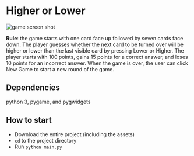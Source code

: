 # Higher or Lower

![game screen shot](assets/images/gameplay.gif)

**Rule**: the game starts with one card face up followed by seven cards face down. The player guesses whether the next card to be turned over will be higher or lower than the last visible card by pressing Lower or Higher. The player starts with 100 points, gains 15 points for a correct answer, and loses 10 points for an incorrect answer. When the game is over, the user can click New Game to start a new round of the game. 

## Dependencies

python 3, pygame, and pygwidgets

## How to start

- Download the entire project (including the assets)
- `cd` to the project directory
- Run `python main.py` 
